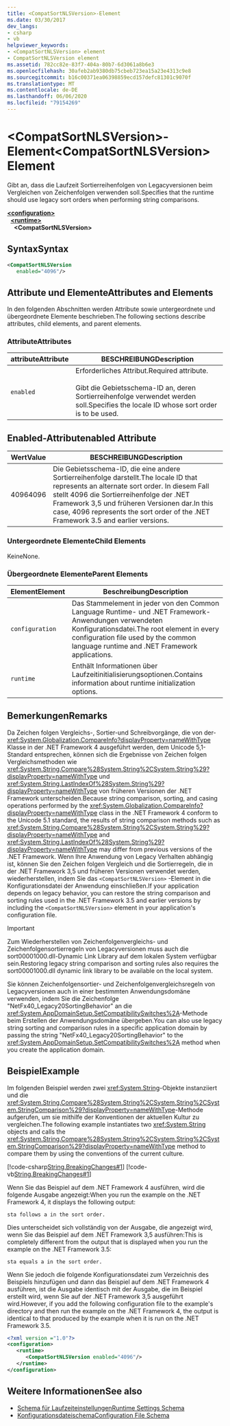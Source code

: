 ```yaml
---
title: <CompatSortNLSVersion>-Element
ms.date: 03/30/2017
dev_langs:
- csharp
- vb
helpviewer_keywords:
- <CompatSortNLSVersion> element
- CompatSortNLSVersion element
ms.assetid: 782cc82e-83f7-404a-80b7-6d3061a8b6e3
ms.openlocfilehash: 30afeb2ab9380db75cbeb723ea15a23e4313c9e8
ms.sourcegitcommit: b16c00371ea06398859ecd157defc81301c9070f
ms.translationtype: MT
ms.contentlocale: de-DE
ms.lasthandoff: 06/06/2020
ms.locfileid: "79154269"
---
```

# <a name="compatsortnlsversion-element"></a><span data-ttu-id="37ef6-102">\<CompatSortNLSVersion>-Element</span><span class="sxs-lookup"><span data-stu-id="37ef6-102">\<CompatSortNLSVersion> Element</span></span>
<span data-ttu-id="37ef6-103">Gibt an, dass die Laufzeit Sortierreihenfolgen von Legacyversionen beim Vergleichen von Zeichenfolgen verwenden soll.</span><span class="sxs-lookup"><span data-stu-id="37ef6-103">Specifies that the runtime should use legacy sort orders when performing string comparisons.</span></span>  
  
[**\<configuration>**](../configuration-element.md)\
&nbsp;&nbsp;[**\<runtime>**](runtime-element.md)\
&nbsp;&nbsp;&nbsp;&nbsp;**\<CompatSortNLSVersion>**  
  
## <a name="syntax"></a><span data-ttu-id="37ef6-104">Syntax</span><span class="sxs-lookup"><span data-stu-id="37ef6-104">Syntax</span></span>  
  
```xml  
<CompatSortNLSVersion
   enabled="4096"/>  
```  
  
## <a name="attributes-and-elements"></a><span data-ttu-id="37ef6-105">Attribute und Elemente</span><span class="sxs-lookup"><span data-stu-id="37ef6-105">Attributes and Elements</span></span>  
 <span data-ttu-id="37ef6-106">In den folgenden Abschnitten werden Attribute sowie untergeordnete und übergeordnete Elemente beschrieben.</span><span class="sxs-lookup"><span data-stu-id="37ef6-106">The following sections describe attributes, child elements, and parent elements.</span></span>  
  
### <a name="attributes"></a><span data-ttu-id="37ef6-107">Attribute</span><span class="sxs-lookup"><span data-stu-id="37ef6-107">Attributes</span></span>  
  
|<span data-ttu-id="37ef6-108">attribute</span><span class="sxs-lookup"><span data-stu-id="37ef6-108">Attribute</span></span>|<span data-ttu-id="37ef6-109">BESCHREIBUNG</span><span class="sxs-lookup"><span data-stu-id="37ef6-109">Description</span></span>|  
|---------------|-----------------|  
|`enabled`|<span data-ttu-id="37ef6-110">Erforderliches Attribut.</span><span class="sxs-lookup"><span data-stu-id="37ef6-110">Required attribute.</span></span><br /><br /> <span data-ttu-id="37ef6-111">Gibt die Gebietsschema-ID an, deren Sortierreihenfolge verwendet werden soll.</span><span class="sxs-lookup"><span data-stu-id="37ef6-111">Specifies the locale ID whose sort order is to be used.</span></span>|  
  
## <a name="enabled-attribute"></a><span data-ttu-id="37ef6-112">Enabled-Attribut</span><span class="sxs-lookup"><span data-stu-id="37ef6-112">enabled Attribute</span></span>  
  
|<span data-ttu-id="37ef6-113">Wert</span><span class="sxs-lookup"><span data-stu-id="37ef6-113">Value</span></span>|<span data-ttu-id="37ef6-114">BESCHREIBUNG</span><span class="sxs-lookup"><span data-stu-id="37ef6-114">Description</span></span>|  
|-----------|-----------------|  
|<span data-ttu-id="37ef6-115">4096</span><span class="sxs-lookup"><span data-stu-id="37ef6-115">4096</span></span>|<span data-ttu-id="37ef6-116">Die Gebietsschema-ID, die eine andere Sortierreihenfolge darstellt.</span><span class="sxs-lookup"><span data-stu-id="37ef6-116">The locale ID that represents an alternate sort order.</span></span> <span data-ttu-id="37ef6-117">In diesem Fall stellt 4096 die Sortierreihenfolge der .NET Framework 3,5 und früheren Versionen dar.</span><span class="sxs-lookup"><span data-stu-id="37ef6-117">In this case, 4096 represents the sort order of the .NET Framework 3.5 and earlier versions.</span></span>|  
  
### <a name="child-elements"></a><span data-ttu-id="37ef6-118">Untergeordnete Elemente</span><span class="sxs-lookup"><span data-stu-id="37ef6-118">Child Elements</span></span>  
 <span data-ttu-id="37ef6-119">Keine</span><span class="sxs-lookup"><span data-stu-id="37ef6-119">None.</span></span>  
  
### <a name="parent-elements"></a><span data-ttu-id="37ef6-120">Übergeordnete Elemente</span><span class="sxs-lookup"><span data-stu-id="37ef6-120">Parent Elements</span></span>  
  
|<span data-ttu-id="37ef6-121">Element</span><span class="sxs-lookup"><span data-stu-id="37ef6-121">Element</span></span>|<span data-ttu-id="37ef6-122">Beschreibung</span><span class="sxs-lookup"><span data-stu-id="37ef6-122">Description</span></span>|  
|-------------|-----------------|  
|`configuration`|<span data-ttu-id="37ef6-123">Das Stammelement in jeder von den Common Language Runtime- und .NET Framework-Anwendungen verwendeten Konfigurationsdatei.</span><span class="sxs-lookup"><span data-stu-id="37ef6-123">The root element in every configuration file used by the common language runtime and .NET Framework applications.</span></span>|  
|`runtime`|<span data-ttu-id="37ef6-124">Enthält Informationen über Laufzeitinitialisierungsoptionen.</span><span class="sxs-lookup"><span data-stu-id="37ef6-124">Contains information about runtime initialization options.</span></span>|  
  
## <a name="remarks"></a><span data-ttu-id="37ef6-125">Bemerkungen</span><span class="sxs-lookup"><span data-stu-id="37ef6-125">Remarks</span></span>  
 <span data-ttu-id="37ef6-126">Da Zeichen folgen Vergleichs-, Sortier-und Schreibvorgänge, die von der- <xref:System.Globalization.CompareInfo?displayProperty=nameWithType> Klasse in der .NET Framework 4 ausgeführt werden, dem Unicode 5,1-Standard entsprechen, können sich die Ergebnisse von Zeichen folgen Vergleichsmethoden wie <xref:System.String.Compare%28System.String%2CSystem.String%29?displayProperty=nameWithType> und <xref:System.String.LastIndexOf%28System.String%29?displayProperty=nameWithType> von früheren Versionen der .NET Framework unterscheiden.</span><span class="sxs-lookup"><span data-stu-id="37ef6-126">Because string comparison, sorting, and casing operations performed by the <xref:System.Globalization.CompareInfo?displayProperty=nameWithType> class in the .NET Framework 4 conform to the Unicode 5.1 standard, the results of string comparison methods such as <xref:System.String.Compare%28System.String%2CSystem.String%29?displayProperty=nameWithType> and <xref:System.String.LastIndexOf%28System.String%29?displayProperty=nameWithType> may differ from previous versions of the .NET Framework.</span></span> <span data-ttu-id="37ef6-127">Wenn Ihre Anwendung von Legacy Verhalten abhängig ist, können Sie den Zeichen folgen Vergleich und die Sortierregeln, die in der .NET Framework 3,5 und früheren Versionen verwendet werden, wiederherstellen, indem Sie das `<CompatSortNLSVersion>` -Element in die Konfigurationsdatei der Anwendung einschließen.</span><span class="sxs-lookup"><span data-stu-id="37ef6-127">If your application depends on legacy behavior, you can restore the string comparison and sorting rules used in the .NET Framework 3.5 and earlier versions by including the `<CompatSortNLSVersion>` element in your application's configuration file.</span></span>  
  
> [!IMPORTANT]
> <span data-ttu-id="37ef6-128">Zum Wiederherstellen von Zeichenfolgenvergleichs- und Zeichenfolgensortierregeln von Legacyversionen muss auch die sort00001000.dll-Dynamic Link Library auf dem lokalen System verfügbar sein.</span><span class="sxs-lookup"><span data-stu-id="37ef6-128">Restoring legacy string comparison and sorting rules also requires the sort00001000.dll dynamic link library to be available on the local system.</span></span>  
  
 <span data-ttu-id="37ef6-129">Sie können Zeichenfolgensortier- und Zeichenfolgenvergleichsregeln von Legacyversionen auch in einer bestimmten Anwendungsdomäne verwenden, indem Sie die Zeichenfolge "NetFx40_Legacy20SortingBehavior" an die <xref:System.AppDomainSetup.SetCompatibilitySwitches%2A>-Methode beim Erstellen der Anwendungsdomäne übergeben.</span><span class="sxs-lookup"><span data-stu-id="37ef6-129">You can also use legacy string sorting and comparison rules in a specific application domain by passing the string "NetFx40_Legacy20SortingBehavior" to the <xref:System.AppDomainSetup.SetCompatibilitySwitches%2A> method when you create the application domain.</span></span>  
  
## <a name="example"></a><span data-ttu-id="37ef6-130">Beispiel</span><span class="sxs-lookup"><span data-stu-id="37ef6-130">Example</span></span>  
 <span data-ttu-id="37ef6-131">Im folgenden Beispiel werden zwei <xref:System.String>-Objekte instanziiert und die <xref:System.String.Compare%28System.String%2CSystem.String%2CSystem.StringComparison%29?displayProperty=nameWithType>-Methode aufgerufen, um sie mithilfe der Konventionen der aktuellen Kultur zu vergleichen.</span><span class="sxs-lookup"><span data-stu-id="37ef6-131">The following example instantiates two <xref:System.String> objects and calls the <xref:System.String.Compare%28System.String%2CSystem.String%2CSystem.StringComparison%29?displayProperty=nameWithType> method to compare them by using the conventions of the current culture.</span></span>  
  
 [!code-csharp[String.BreakingChanges#1](../../../../../samples/snippets/csharp/VS_Snippets_CLR/string.breakingchanges/cs/example1.cs#1)]
 [!code-vb[String.BreakingChanges#1](../../../../../samples/snippets/visualbasic/VS_Snippets_CLR/string.breakingchanges/vb/example1.vb#1)]  
  
 <span data-ttu-id="37ef6-132">Wenn Sie das Beispiel auf dem .NET Framework 4 ausführen, wird die folgende Ausgabe angezeigt:</span><span class="sxs-lookup"><span data-stu-id="37ef6-132">When you run the example on the .NET Framework 4, it displays the following output:</span></span>
  
```console
sta follows a in the sort order.  
```  
  
 <span data-ttu-id="37ef6-133">Dies unterscheidet sich vollständig von der Ausgabe, die angezeigt wird, wenn Sie das Beispiel auf dem .NET Framework 3,5 ausführen:</span><span class="sxs-lookup"><span data-stu-id="37ef6-133">This is completely different from the output that is displayed when you run the example on the .NET Framework 3.5:</span></span>
  
```console
sta equals a in the sort order.  
```  
  
 <span data-ttu-id="37ef6-134">Wenn Sie jedoch die folgende Konfigurationsdatei zum Verzeichnis des Beispiels hinzufügen und dann das Beispiel auf dem .NET Framework 4 ausführen, ist die Ausgabe identisch mit der Ausgabe, die im Beispiel erstellt wird, wenn Sie auf der .NET Framework 3,5 ausgeführt wird.</span><span class="sxs-lookup"><span data-stu-id="37ef6-134">However, if you add the following configuration file to the example's directory and then run the example on the .NET Framework 4, the output is identical to that produced by the example when it is run on the .NET Framework 3.5.</span></span>  
  
```xml  
<?xml version ="1.0"?>  
<configuration>  
   <runtime>  
      <CompatSortNLSVersion enabled="4096"/>  
   </runtime>  
</configuration>  
```  
  
## <a name="see-also"></a><span data-ttu-id="37ef6-135">Weitere Informationen</span><span class="sxs-lookup"><span data-stu-id="37ef6-135">See also</span></span>

- [<span data-ttu-id="37ef6-136">Schema für Laufzeiteinstellungen</span><span class="sxs-lookup"><span data-stu-id="37ef6-136">Runtime Settings Schema</span></span>](index.md)
- [<span data-ttu-id="37ef6-137">Konfigurationsdateischema</span><span class="sxs-lookup"><span data-stu-id="37ef6-137">Configuration File Schema</span></span>](../index.md)
